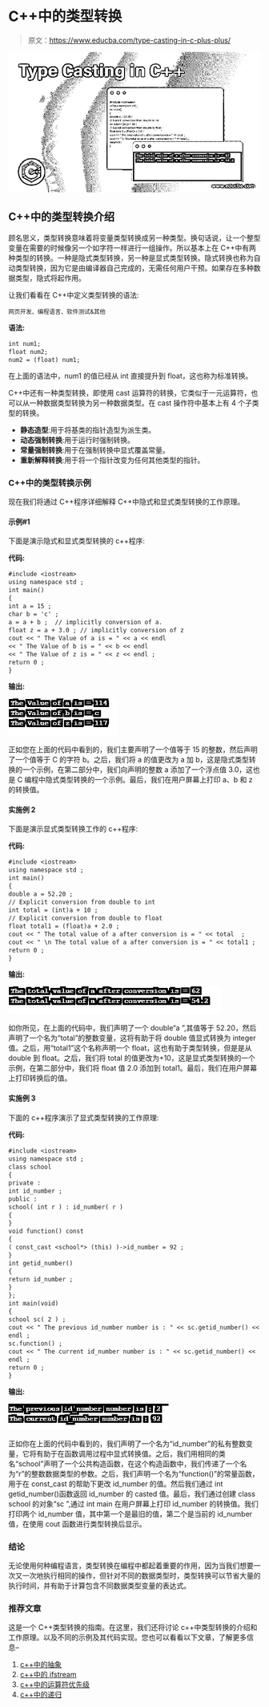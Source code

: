 # C++中的类型转换

> 原文：<https://www.educba.com/type-casting-in-c-plus-plus/>

![Type Casting in C++](img/af2588d7ece0a558ef06548855659d61.png)



## C++中的类型转换介绍

顾名思义，类型转换意味着将变量类型转换成另一种类型。换句话说，让一个整型变量在需要的时候像另一个如字符一样进行一组操作。所以基本上在 C++中有两种类型的转换。一种是隐式类型转换，另一种是显式类型转换。隐式转换也称为自动类型转换，因为它是由编译器自己完成的，无需任何用户干预。如果存在多种数据类型，隐式将起作用。

让我们看看在 C++中定义类型转换的语法:

<small>网页开发、编程语言、软件测试&其他</small>

**语法:**

```
int num1;
float num2;
num2 = (float) num1;
```

在上面的语法中，num1 的值已经从 int 直接提升到 float，这也称为标准转换。

C++中还有一种类型转换，即使用 cast 运算符的转换，它类似于一元运算符，也可以从一种数据类型转换为另一种数据类型。在 cast 操作符中基本上有 4 个子类型的转换。

*   **静态造型**:用于将基类的指针造型为派生类。
*   **动态强制转换**:用于运行时强制转换。
*   **常量强制转换**:用于在强制转换中显式覆盖常量。
*   **重新解释转换**:用于将一个指针改变为任何其他类型的指针。

### C++中的类型转换示例

现在我们将通过 C++程序详细解释 C++中隐式和显式类型转换的工作原理。

#### 示例#1

下面是演示隐式和显式类型转换的 c++程序:

**代码:**

```
#include <iostream>
using namespace std ;
int main()
{
int a = 15 ;
char b = 'c' ;
a = a + b ;  // implicitly conversion of a.
float z = a + 3.0 ; // implicitly conversion of z
cout << " The Value of a is = " << a << endl
<< " The Value of b is = " << b << endl
<< " The Value of z is = " << z << endl ;
return 0 ;
}
```

**输出:**

![Type Casting in C++-1.1](img/739d3ddeb79067c9cbf0f4485bd6720b.png)



正如您在上面的代码中看到的，我们主要声明了一个值等于 15 的整数，然后声明了一个值等于 C 的字符 b。之后，我们将 a 的值更改为 a 加 b，这是隐式类型转换的一个示例，在第二部分中，我们向声明的整数 a 添加了一个浮点值 3.0，这也是 C 编程中隐式类型转换的一个示例。最后，我们在用户屏幕上打印 a、b 和 z 的转换值。

#### 实施例 2

下面是演示显式类型转换工作的 c++程序:

**代码:**

```
#include <iostream>
using namespace std ;
int main()
{
double a = 52.20 ;
// Explicit conversion from double to int
int total = (int)a + 10 ;
// Explicit conversion from double to float
float total1 = (float)a + 2.0 ;
cout << " The total value of a after conversion is = " << total  ;
cout << " \n The total value of a after conversion is = " << total1 ;
return 0 ;
}
```

**输出:**

![Type Casting in C++-1.2](img/c7104d479e232010dca59a88d573cf6b.png)



如你所见，在上面的代码中，我们声明了一个 double“a ”,其值等于 52.20，然后声明了一个名为“total”的整数变量，这将有助于将 double 值显式转换为 integer 值。之后，用“total1”这个名称声明一个 float，这也有助于类型转换，但是是从 double 到 float。之后，我们将 total 的值更改为+10，这是显式类型转换的一个示例，在第二部分中，我们将 float 值 2.0 添加到 total1。最后，我们在用户屏幕上打印转换后的值。

#### 实施例 3

下面的 c++程序演示了显式类型转换的工作原理:

**代码:**

```
#include <iostream>
using namespace std ;
class school
{
private :
int id_number ;
public :
school( int r ) : id_number( r )
{
}
void function() const
{
( const_cast <school*> (this) )->id_number = 92 ;
}
int getid_number()
{
return id_number ;
}
};
int main(void)
{
school sc( 2 ) ;
cout << " The previous id_number number is : " << sc.getid_number() << endl ;
sc.function() ;
cout << " The current id_number number is : " << sc.getid_number() << endl ;
return 0 ;
}
```

**输出:**

![Example-1.3](img/3c733e19c15368edd656daaae6f91a78.png)



正如你在上面的代码中看到的，我们声明了一个名为“id_number”的私有整数变量，它将有助于在函数调用过程中显式转换值。之后，我们用相同的类名“school”声明了一个公共构造函数，在这个构造函数中，我们传递了一个名为“r”的整数数据类型的参数。之后，我们声明一个名为“function()”的常量函数，用于在 const_cast 的帮助下更改 id_number 的值。然后我们通过 int getid_number()函数返回 id_number 的 casted 值。最后，我们通过创建 class school 的对象“sc ”,通过 int main 在用户屏幕上打印 id_number 的转换值。我们打印两个 id_number 值，其中第一个是最旧的值，第二个是当前的 id_number 值，在使用 cout 函数进行类型转换后显示。

### 结论

无论使用何种编程语言，类型转换在编程中都起着重要的作用，因为当我们想要一次又一次地执行相同的操作，但针对不同的数据类型时，类型转换可以节省大量的执行时间，并有助于计算包含不同数据类型变量的表达式。

### 推荐文章

这是一个 C++类型转换的指南。在这里，我们还将讨论 c++中类型转换的介绍和工作原理。以及不同的示例及其代码实现。您也可以看看以下文章，了解更多信息–

1.  [c++中的抽象](https://www.educba.com/abstraction-in-c-plus-plus/)
2.  [c++中的 ifstream](https://www.educba.com/ifstream-in-c-plus-plus/)
3.  [c++中的运算符优先级](https://www.educba.com/operator-precedence-in-c-plus-plus/)
4.  [c++中的递归](https://www.educba.com/recursion-in-c-plus-plus/)





